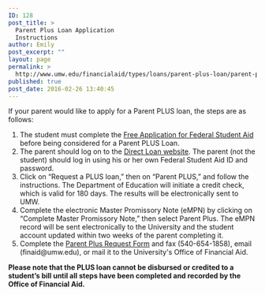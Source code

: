 ```yaml
---
ID: 128
post_title: >
  Parent Plus Loan Application
  Instructions
author: Emily
post_excerpt: ""
layout: page
permalink: >
  http://www.umw.edu/financialaid/types/loans/parent-plus-loan/parent-plus-loan-application-instructions/
published: true
post_date: 2016-02-26 13:40:45
---
```

If your parent would like to apply for a Parent PLUS loan, the steps are as follows:
<ol>
 	<li>The student must complete the <a href="http://www.fafsa.gov">Free Application for Federal Student Aid</a> before being considered for a Parent PLUS Loan.</li>
 	<li>The parent should log on to the <a href="https://studentloans.gov/myDirectLoan/index.action">Direct Loan website</a>. The parent (not the student) should log in using his or her own Federal Student Aid ID and password.</li>
 	<li>Click on “Request a PLUS loan,” then on “Parent PLUS,” and follow the instructions. The Department of Education will initiate a credit check, which is valid for 180 days. The results will be electronically sent to UMW.</li>
 	<li>Complete the electronic Master Promissory Note (eMPN) by clicking on “Complete Master Promissory Note,” then select Parent Plus. The eMPN record will be sent electronically to the University and the student account updated within two weeks of the parent completing it.</li>
 	<li>Complete the <a href="http://www.umw.edu/financialaid/wp-content/uploads/sites/31/2018/05/Plusrequestform20182019.pdf">Parent Plus Request Form</a> and fax (540-654-1858), email (finaid@umw.edu), or mail it to the University's Office of Financial Aid.</li>
</ol>
<strong>Please note that the PLUS loan cannot be disbursed or credited to a student’s bill until all steps have been completed and recorded by the Office of Financial Aid.</strong>